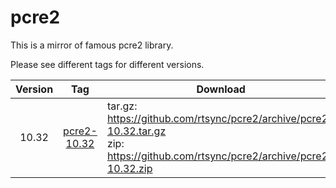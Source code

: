 
# pcre2

This is a mirror of famous pcre2 library.

Please see different tags for different versions.

| Version | Tag | Download |
|:---:|:---:|---|
| 10.32 | [pcre2-10.32](https://github.com/rtsync/pcre2/releases/pcre2-10.32) | tar.gz: https://github.com/rtsync/pcre2/archive/pcre2-10.32.tar.gz<br>zip: https://github.com/rtsync/pcre2/archive/pcre2-10.32.zip |

